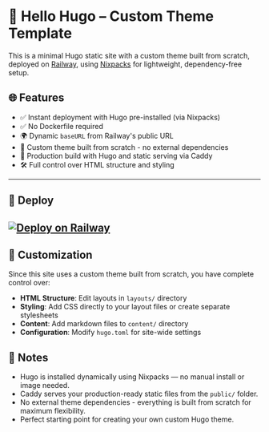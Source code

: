 # 🚀 Hello Hugo – Custom Theme Template

This is a minimal Hugo static site with a custom theme built from scratch, deployed on [Railway](https://railway.app), using [Nixpacks](https://nixpacks.com) for lightweight, dependency-free setup.

## 🌐 Features

- ✅ Instant deployment with Hugo pre-installed (via Nixpacks)
- ✅ No Dockerfile required
- 🌍 Dynamic `baseURL` from Railway's public URL
- 🎨 Custom theme built from scratch - no external dependencies
- 🌟 Production build with Hugo and static serving via Caddy
- 🛠️ Full control over HTML structure and styling

---

## 🚀 Deploy

[![Deploy on Railway](https://railway.com/button.svg)](https://railway.com/deploy/hugo?referralCode=dPr4mc)
---
## 🎨 Customization

Since this site uses a custom theme built from scratch, you have complete control over:

- **HTML Structure**: Edit layouts in `layouts/` directory
- **Styling**: Add CSS directly to your layout files or create separate stylesheets
- **Content**: Add markdown files to `content/` directory
- **Configuration**: Modify `hugo.toml` for site-wide settings

## 👋 Notes

- Hugo is installed dynamically using Nixpacks — no manual install or image needed.
- Caddy serves your production-ready static files from the `public/` folder.
- No external theme dependencies - everything is built from scratch for maximum flexibility.
- Perfect starting point for creating your own custom Hugo theme.